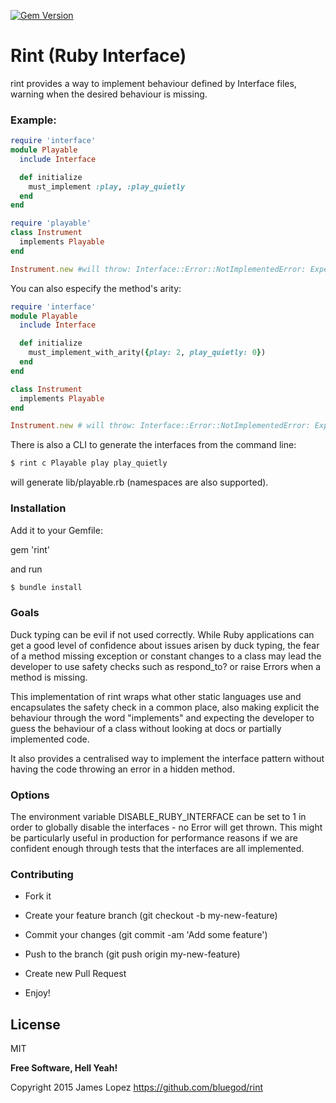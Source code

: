 [![Gem Version](https://badge.fury.io/rb/rint.svg)](https://badge.fury.io/rb/rint)

# Rint (Ruby Interface)

rint provides a way to implement behaviour defined by Interface files, warning when the desired behaviour is missing.

### Example:

```ruby
require 'interface'
module Playable
  include Interface

  def initialize
    must_implement :play, :play_quietly
  end
end

require 'playable'
class Instrument
  implements Playable
end

Instrument.new #will throw: Interface::Error::NotImplementedError: Expected Instrument to implement play for interface Playable
```

You can also especify the method's arity:

```ruby
require 'interface'
module Playable
  include Interface

  def initialize
    must_implement_with_arity({play: 2, play_quietly: 0})
  end
end

class Instrument
  implements Playable
end

Instrument.new # will throw: Interface::Error::NotImplementedError: Expected Instrument to implement play/2 for interface Playable
```

There is also a CLI to generate the interfaces from the command line:
```sh
$ rint c Playable play play_quietly
```
will generate lib/playable.rb (namespaces are also supported).

### Installation

Add it to your Gemfile:

gem 'rint'

and run

```sh
$ bundle install
```

### Goals

Duck typing can be evil if not used correctly. While Ruby applications can get a good level of confidence about issues arisen by duck typing, the fear of a method missing exception or constant changes to a class may lead the developer to use safety checks such as respond_to? or raise Errors when a method is missing.

This implementation of rint wraps what other static languages use and encapsulates the safety check in a common place, also making explicit the behaviour through the word "implements" and expecting the developer to guess the behaviour of a class without looking at docs or partially implemented code.

It also provides a centralised way to implement the interface pattern without having the code throwing an error in a hidden method.

### Options

The environment variable DISABLE_RUBY_INTERFACE can be set to 1 in order to globally disable the interfaces - no Error will get thrown. This might be particularly useful in production for performance reasons if we are confident enough through tests that the interfaces are all implemented.

### Contributing

- Fork it

- Create your feature branch (git checkout -b my-new-feature)

- Commit your changes (git commit -am 'Add some feature')

- Push to the branch (git push origin my-new-feature)

- Create new Pull Request

- Enjoy!


License
----

MIT

**Free Software, Hell Yeah!**

Copyright 2015 James Lopez https://github.com/bluegod/rint
